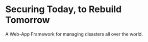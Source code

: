 # Securing Today, to Rebuild Tomorrow 


A Web-App Framework for managing disasters all over the world.


